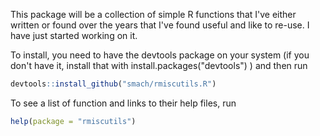 <!-- README.md is generated from README.Rmd. Please edit that file -->
This package will be a collection of simple R functions that I've either written or found over the years that I've found useful and like to re-use. I have just started working on it.

To install, you need to have the devtools package on your system (if you don't have it, install that with install.packages("devtools") ) and then run

``` r
devtools::install_github("smach/rmiscutils.R")
```

To see a list of function and links to their help files, run

``` r
help(package = "rmiscutils")
```
